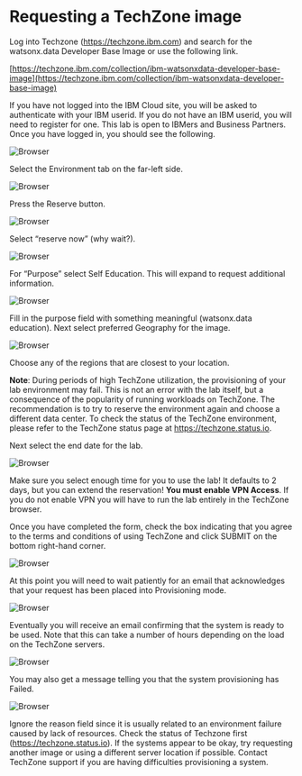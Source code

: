 # Requesting a TechZone image
Log into Techzone (<a href="https://techzone.ibm.com" target="_blank">https://techzone.ibm.com</a>) and search for the watsonx.data
Developer Base Image or use the following link.

[https://techzone.ibm.com/collection/ibm-watsonxdata-developer-base-image](https://techzone.ibm.com/collection/ibm-watsonxdata-developer-base-image)

If you have not logged into the IBM Cloud site, you will be asked to
authenticate with your IBM userid. If you do not have an IBM userid, you will
need to register for one. This lab is open to IBMers and Business Partners. Once
you have logged in, you should see the following.

![Browser](wxd-images/techzone-main.png)
 
Select the Environment tab on the far-left side.

![Browser](wxd-images/techzone-environment.png)
 
Press the Reserve button.

![Browser](wxd-images/techzone-reservenow.png)
 
Select “reserve now” (why wait?).

![Browser](wxd-images/techzone-menu.png)
 
For “Purpose” select Self Education. This will expand to request additional information.

![Browser](wxd-images/techzone-reason.png)
 
Fill in the purpose field with something meaningful (watsonx.data
education). Next select preferred Geography for the image.

![Browser](wxd-images/techzone-region.png)

Choose any of the regions that are closest to your location. 

**Note**: During periods of high TechZone utilization, the provisioning of your
lab environment may fail. This is not an error with the lab itself, but a 
consequence of the popularity of running workloads on TechZone. The recommendation is to try to reserve the environment again and choose a different data center. To check the status of the TechZone environment, please refer to the TechZone status page at <a href="https://techzone.status.io" target="_blank">https://techzone.status.io</a>.

Next select the end date for the lab.

![Browser](wxd-images/techzone-date.png)

Make sure you select enough time for you to use the lab! It defaults to 2 days, but you can extend the reservation! **You must enable VPN Access**. If you do not enable VPN you will have to run the lab entirely in the TechZone browser. 

Once you have completed the form, check the box indicating that you agree to the terms and conditions of using TechZone and click SUBMIT on the bottom right-hand corner.

![Browser](wxd-images/techzone-submit.png)

At this point you will need to wait patiently for an email that acknowledges that your request has been placed into Provisioning mode.

![Browser](wxd-images/techzone-provisioning.png)

Eventually you will receive an email confirming that the system is ready to be used. Note that this can take a number of hours depending on the load on the TechZone servers.

![Browser](wxd-images/techzone-ready.png)

You may also get a message telling you that the system provisioning has Failed.

![Browser](wxd-images/techzone-fail.png)

Ignore the reason field since it is usually related to an environment failure caused by lack of resources. Check the status of Techzone first (<a href="https://techzone.status.io" target="_blank">https://techzone.status.io</a>). If the systems appear to be okay, try requesting another image or using a different server location if possible. Contact TechZone support if you are having difficulties provisioning a system.